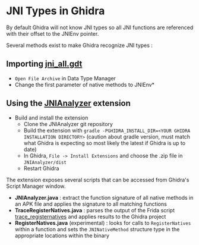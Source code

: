 # JNI Types in Ghidra

By default Ghidra will not know JNI types so all JNI functions are referenced with their offset to the JNIEnv pointer.

Several methods exist to make Ghidra recognize JNI types :

## Importing [jni_all.gdt](https://github.com/Ayrx/JNIAnalyzer/blob/master/JNIAnalyzer/data/jni_all.gdt)

- `Open File Archive` in Data Type Manager
- Change the first parameter of native methods to JNIEnv*

## Using the [JNIAnalyzer](https://github.com/Ayrx/JNIAnalyzer/tree/master) extension

- Build and install the extension
  - Clone the JNIAnalyzer git repository
  - Build the extension with `gradle -PGHIDRA_INSTALL_DIR=<YOUR GHIDRA INSTALLATION DIRECTORY>` (caution about gradle version, must match what Ghidra is expecting so most likely the latest if Ghidra is up to date)
  - In Ghidra, `File -> Install Extensions` and choose the .zip file in `JNIAnalyzer/dist`
  - Restart Ghidra

The extension exposes several scripts that can be accessed from Ghidra's Script Manager window.
- **JNIAnalyzer.java** : extract the function signature of all native methods in an APK file and applies the signature to all matching functions
- **TraceRegisterNatives.java** : parses the output of the Frida script [trace_registernatives](https://github.com/Ayrx/trace_registernatives) and applies results to the Ghidra project
- **RegisterNatives.java** (experimental) : looks for calls to `RegisterNatives` within a function and sets the `JNINativeMethod` structure type in the appropriate locations within the binary